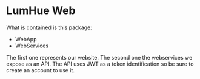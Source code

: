 LumHue Web
==

What is contained is this package:

- WebApp
- WebServices

The first one represents our website.
The second one the webservices we expose as an API. The API uses JWT as a token identification so be sure to create an account to use it.
